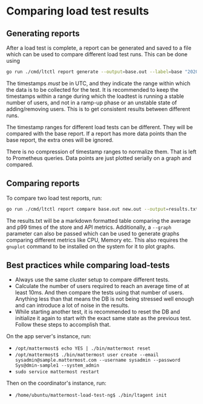 # Comparing load test results

## Generating reports

After a load test is complete, a report can be generated and saved to a file which can be used to compare different load test runs. This can be done using

```sh
go run ./cmd/ltctl report generate --output=base.out --label=base "2020-06-23 07:23:35" "2020-06-23 07:33:35"
```

The timestamps _must_ be in UTC, and they indicate the range within which the data is to be collected for the test. It is recommended to keep the timestamps within a range during which the loadtest is running a stable number of users, and not in a ramp-up phase or an unstable state of adding/removing users. This is to get consistent results between different runs.

The timestamp ranges for different load tests can be different. They will be compared with the base report. If a report has more data points than the base report, the extra ones will be ignored.

There is no compression of timestamp ranges to normalize them. That is left to Prometheus queries. Data points are just plotted serially on a graph and compared.

## Comparing reports

To compare two load test reports, run:

```sh
go run ./cmd/ltctl report compare base.out new.out --output=results.txt --graph
```

The results.txt will be a markdown formatted table comparing the average and p99 times of the store and API metrics. Additionally, a `--graph` parameter can also be passed which can be used to generate graphs comparing different metrics like CPU, Memory etc. This also requires the `gnuplot` command to be installed on the system for it to plot graphs.

## Best practices while comparing load-tests

- Always use the same cluster setup to compare different tests.
- Calculate the number of users required to reach an average time of at least 10ms. And then compare the tests using that number of users. Anything less than that means the DB is not being stressed well enough and can introduce a lot of noise in the results.
- While starting another test, it is recommended to reset the DB and initialize it again to start with the exact same state as the previous test. Follow these steps to accomplish that.

On the app server's instance, run:
- `/opt/mattermost$ echo YES | ./bin/mattermost reset`
- `/opt/mattermost$ ./bin/mattermost user create --email sysadmin@sample.mattermost.com --username sysadmin --password Sys@dmin-sample1 --system_admin`
- `sudo service mattermost restart`

Then on the coordinator's instance, run:
- `/home/ubuntu/mattermost-load-test-ng$ ./bin/ltagent init`
